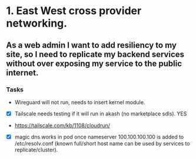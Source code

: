 # 1. East West cross provider networking.
  
## As a web admin I want to add resiliency to my site, so I need to replicate my backend services without over exposing my service to the public internet.

### Tasks

- Wireguard will not run, needs to insert kernel module.
- [x] Tailscale needs testing if it will run in akash (no marketplace sdls). YES
- https://tailscale.com/kb/1108/cloudrun/
- [x] magic dns works in pod once nameserver 100.100.100.100 is added to /etc/resolv.conf (known full/short host name can be used by services to replicate/cluster).

